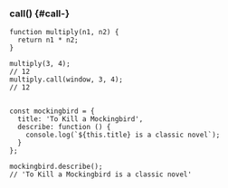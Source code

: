 ### call\(\) {#call-}

    function multiply(n1, n2) {
      return n1 * n2;
    }

    multiply(3, 4);
    // 12
    multiply.call(window, 3, 4);
    // 12


    const mockingbird = {
      title: 'To Kill a Mockingbird',
      describe: function () {
        console.log(`${this.title} is a classic novel`);
      }
    };

    mockingbird.describe();
    // 'To Kill a Mockingbird is a classic novel'



